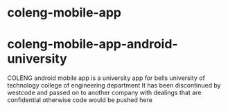 # coleng-mobile-app
# coleng-mobile-app-android-university

COLENG android mobile app is a university app for bells university of technology college of engineering department
It has been discontinued by westcode and passed on to another company with dealings that are confidential otherwise code would be pushed here

